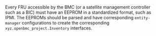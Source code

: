 Every FRU accessible by the BMC (or a satellite management controller such as a
BIC) must have an EEPROM in a standardized format, such as IPMI. The EEPROMs
should be parsed and have corresponding `entity-manager` configurations to
create the corresponding `xyz.openbmc_project.Inventory` interfaces.
